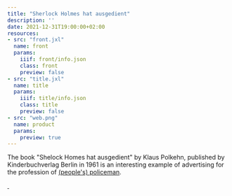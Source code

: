 ```yaml
---
title: "Sherlock Holmes hat ausgedient"
description: ''
date: 2021-12-31T19:00:00+02:00
resources:
- src: "front.jxl"
  name: front
  params:
    iiif: front/info.json
    class: front
    preview: false
- src: "title.jxl"
  name: title
  params:
    iiif: title/info.json
    class: title
    preview: false
- src: "web.png"
  name: product
  params:
    preview: true
---
```

The book "Shelock Homes hat ausgedient" by Klaus Polkehn, published by Kinderbuchverlag Berlin in 1961 is an interesting example of advertising for the profession of [(people's) policeman](https://en.wikipedia.org/wiki/Volkspolizei).

<a class="worldcat" href="https://worldcat.org/de/title/73641149">&nbsp;</a>
